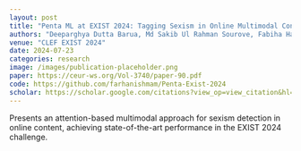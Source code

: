 ```yaml
---
layout: post
title: "Penta ML at EXIST 2024: Tagging Sexism in Online Multimodal Content With Attention-enhanced Modal Context"
authors: "Deeparghya Dutta Barua, Md Sakib Ul Rahman Sourove, Fabiha Haider, Fariha Tanjim Shifat, Md Farhan Ishmam, Md Fahim, Farhad Alam Bhuiyan"
venue: "CLEF EXIST 2024"
date: 2024-07-23
categories: research
image: /images/publication-placeholder.png
paper: https://ceur-ws.org/Vol-3740/paper-90.pdf
code: https://github.com/farhanishmam/Penta-Exist-2024
scholar: https://scholar.google.com/citations?view_op=view_citation&hl=en&user=NWtnV0wAAAAJ&citation_for_view=NWtnV0wAAAAJ:d1gkVwhDpl0C
---
```


Presents an attention-based multimodal approach for sexism detection in online content, achieving state-of-the-art performance in the EXIST 2024 challenge.
